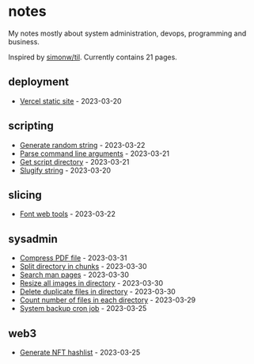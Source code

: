 # notes

My notes mostly about system administration, devops, programming and business.

Inspired by [simonw/til](https://github.com/simonw/til). Currently contains 21 pages.

## deployment

* [Vercel static site](./deployment/vercel-static-site.md) - 2023-03-20

## scripting

* [Generate random string](./scripting/generate-random-string.md) - 2023-03-22
* [Parse command line arguments](./scripting/parse-command-line-arguments.md) - 2023-03-21
* [Get script directory](./scripting/get-script-directory.md) - 2023-03-21
* [Slugify string](./scripting/slugify-string.md) - 2023-03-20

## slicing

* [Font web tools](./slicing/font-web-tools.md) - 2023-03-22

## sysadmin

* [Compress PDF file](./sysadmin/compress-pdf-file.md) - 2023-03-31
* [Split directory in chunks](./sysadmin/split-directory-in-chunks.md) - 2023-03-30
* [Search man pages](./sysadmin/search-man-pages.md) - 2023-03-30
* [Resize all images in directory](./sysadmin/resize-all-images-in-directory.md) - 2023-03-30
* [Delete duplicate files in directory](./sysadmin/delete-duplicate-files-in-directory.md) - 2023-03-30
* [Count number of files in each directory](./sysadmin/count-number-of-files-in-each-directory.md) - 2023-03-29
* [System backup cron job](./sysadmin/system-backup-cron-job.md) - 2023-03-25

## web3

* [Generate NFT hashlist](./web3/generate-nft-hashlist.md) - 2023-03-25
